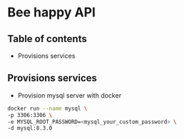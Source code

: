 # Bee happy API

## Table of contents

- Provisions services

## Provisions services

- Provision mysql server with docker

```bash
docker run --name mysql \
-p 3306:3306 \
-e MYSQL_ROOT_PASSWORD=<mysql_your_custom_password> \
-d mysql:8.3.0
```
